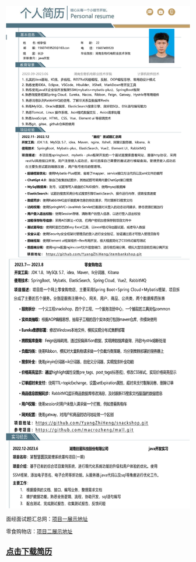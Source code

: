 ![图1](https://github.com/YyangZhiHeng/Curriculum-Vitae/blob/main/picture/1.png)
![图2](https://github.com/YyangZhiHeng/Curriculum-Vitae/blob/main/picture/2.png)

面经面试题汇总网：[项目一展示地址]( https://github.com/YyangZhiHeng/itembankshop.git)<br/>

零食购物店：[项目二展示地址](https://github.com/YyangZhiHeng/snackshop.git)
## **[点击下载简历](https://github.com/YyangZhiHeng/Curriculum-Vitae/releases)**
